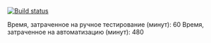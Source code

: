 [![Build status](https://ci.appveyor.com/api/projects/status/3e84cni4thalbp4j?svg=true)](https://ci.appveyor.com/project/nikola4468/aqa-homeworks-2-3-2)

Время, затраченное на ручное тестирование (минут): 60
Время, затраченное на автоматизацию (минут): 480